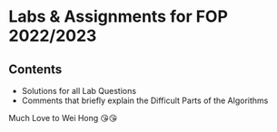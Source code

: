 # Labs & Assignments for FOP 2022/2023

## Contents

- Solutions for all Lab Questions
- Comments that briefly explain the Difficult Parts of the Algorithms

Much Love to Wei Hong 😘😘
